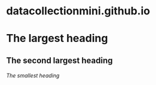 # datacollectionmini.github.io

# The largest heading
## The second largest heading
###### The smallest heading
